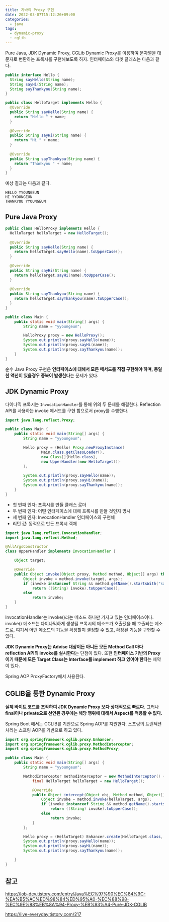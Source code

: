```yaml
---
title: 자바의 Proxy 구현
date: 2022-03-07T15:12:26+09:00
categories:
  - java
tags: 
  - dynamic-proxy
  - cglib
---
```


Pure Java, JDK Dynamic Proxy, CGLib Dynamic Proxy를 이용하여 문자열을 대문자로 변환하는 프록시를 구현해보도록 하자. 인터페이스와 타겟 클래스는 다음과 같다. 

```java
public interface Hello { 
  String sayHello(String name); 
  String sayHi(String name); 
  String sayThankyou(String name); 
}
```

```java
public class HelloTarget implements Hello {
  @Override 
  public String sayHello(String name) { 
    return "Hello " + name; 
  } 
  
  @Override 
  public String sayHi(String name) { 
    return "Hi " + name; 
  }
  
  @Override 
  public String sayThankyou(String name) { 
    return "Thankyou " + name; 
  } 
}
```

예상 결과는 다음과 같다.

```
HELLO YYOUNGEUN
HI YYOUNGEUN
THANKYOU YYOUNGEUN
```

## Pure Java Proxy

```java
public class HelloProxy implements Hello { 
  HelloTarget helloTarget = new HelloTarget(); 
  
  @Override 
  public String sayHello(String name) { 
    return helloTarget.sayHello(name).toUpperCase(); 
  }
  
  @Override 
  public String sayHi(String name) { 
    return helloTarget.sayHi(name).toUpperCase(); 
  } 
  
  @Override 
  public String sayThankyou(String name) { 
    return helloTarget.sayThankyou(name).toUpperCase(); 
  }   
}
```

```java
public class Main {
    public static void main(String[] args) {
        String name = "yyoungeun";

        HelloProxy proxy = new HelloProxy();
        System.out.println(proxy.sayHello(name));
        System.out.println(proxy.sayHi(name));
        System.out.println(proxy.sayThankyou(name));
    }
}
````

순수 Java Proxy 구현은 **인터페이스에 대해서 모든 메서드를 직접 구현해야 하며, 동일한 액션이 있을경우 중복이 발생한다**는 문제가 있다.

## JDK Dynamic Proxy
다이나믹 프록시는 `InvocationHandler`를 통해 위의 두 문제를 해결한다. Reflection API를 사용하는 invoke 메서드를 구현 함으로서 proxy를 수행한다.

```java
import java.lang.reflect.Proxy;

public class Main {
    public static void main(String[] args) {
        String name = "yyoungeun";

        Hello proxy = (Hello) Proxy.newProxyInstance(
                Main.class.getClassLoader(),
                new Class[]{Hello.class},
                new UpperHandler(new HelloTarget())
        );
   
        System.out.println(proxy.sayHello(name));
        System.out.println(proxy.sayHi(name));
        System.out.println(proxy.sayThankyou(name));
    }
}
```
* 첫 번째 인자: 프록시를 만들 클래스 로더
* 두 번째 인자: 어떤 인터페이스에 대해 프록시를 만들 것인지 명시
* 세 번째 인자: InvocationHandler 인터페이스의 구현체
* 리턴 값: 동적으로 만든 프록시 객체

```java
import java.lang.reflect.InvocationHandler;
import java.lang.reflect.Method;

@AllArgsConstructor
class UpperHandler implements InvocationHandler {

    Object target;

    @Override
    public Object invoke(Object proxy, Method method, Object[] args) throws Throwable {
        Object invoke = method.invoke(target, args);
        if (invoke instanceof String && method.getName().startsWith("say"))
            return ((String) invoke).toUpperCase();
        else
            return invoke;
    }
}
```

InvocationHandler는 invoke()라는 메소드 하나만 가지고 있는 인터페이스이다. invoke() 메소드는 다이나믹하게 생성될 프록시의 메소드가 호출됐을 때 호출되는 메소드로, 여기서 어떤 메소드의 기능을 확장할지 결정할 수 있고, 확장된 기능을 구현할 수 있다.

**JDK Dynamic Proxy는 Advise 대상이든 아니든 모든 Method Call 마다 reflection API의 invoke를 실시한다**는 단점이 있다.
또한 **인터페이스 기반의 Proxy이기 때문에 모든 Target Class는 Interface를 implement 하고 있어야 한다**는 제약이 있다.

Spring AOP ProxyFactory에서 사용된다.

## CGLIB을 통한 Dynamic Proxy

**실제 바이트 코드를 조작하여 JDK Dynamic Proxy 보다 상대적으로 빠르다.** 그러나 **final이나 private으로 선언된 경우에는 해당 행위에 대해서 Aspect를 적용할 수 없다.**

Spring Boot 에서는 CGLIB를 기반으로 Spring AOP를 지원한다. 스프링의 트랜잭션 처리는 스프링 AOP를 기반으로 하고 있다.

```java
import org.springframework.cglib.proxy.Enhancer;
import org.springframework.cglib.proxy.MethodInterceptor;
import org.springframework.cglib.proxy.MethodProxy;

public class Main {
    public static void main(String[] args) {
        String name = "yyoungeun";

        MethodInterceptor methodInterceptor = new MethodInterceptor() {
            final HelloTarget helloTarget = new HelloTarget();

            @Override
            public Object intercept(Object obj, Method method, Object[] args, MethodProxy proxy) throws Throwable {
                Object invoke = method.invoke(helloTarget, args);
                if (invoke instanceof String && method.getName().startsWith("say"))
                    return ((String) invoke).toUpperCase();
                else
                    return invoke;
            }
        };

        Hello proxy = (HelloTarget) Enhancer.create(HelloTarget.class, methodInterceptor);
        System.out.println(proxy.sayHello(name));
        System.out.println(proxy.sayHi(name));
        System.out.println(proxy.sayThankyou(name));

    }
}
```

## 참고
https://lob-dev.tistory.com/entry/Java%EC%97%90%EC%84%9C-%EA%B5%AC%ED%98%84%ED%95%A0-%EC%88%98-%EC%9E%88%EB%8A%94-Proxy-%EB%93%A4-Pure-JDK-CGLIB

https://live-everyday.tistory.com/217
